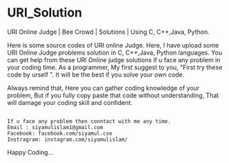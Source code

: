 # URI_Solution
URI Online Judge | Bee Crowd | Solutions | Using C, C++,Java, Python.


Here is some source codes of URI online Judge.
Here, I have upload some URI Online Judge problems solution in C, C++,Java, Python languages.
You can get help from these URI Online judge solutions if u face any problem in your coding time.
As a programmer, My first suggest to you, "First try these code by urself ". It will be the best if you solve your own code.  
 
Always remind that, Here you can gather coding knowledge of your problem, But if you fully copy paste that code without understanding,
That will damage your coding skill and confident.
~~~~~~~~~~~~~~~~~~~~~~~~~~~~~~~~~~~~~~~~~~~~~~~~~~~~~~~~~~~~~~~~~~~~~~~~~~~~~~~~~~~~~~~~~~~~~~~~~~~~~~~~~~~~~~~~~~~~~~~~~~~~~~~  

If u face any problem then conntact with me any time.
Email : siyamulislam1@gmail.com
Facebook: facebook.com/siyamul.cse
Instragram: instagram.com/siyamulislam/
~~~~~~~~~~~~~~~~~~~~~~~~~~~~~~~~~~~~~~~~~~~~~~~~~~~~~~~~~~~~~~~~~~~~~~~~~~~~~~~~~~~~~~~~~~~~~~~~~~~~~~~~~~~~~~~~~~~~~~~~~~~~~~~~
Happy Coding... 
